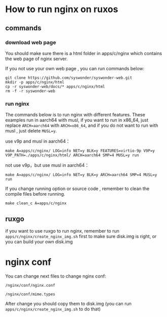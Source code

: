 # How to run nginx on ruxos

## commands

### download web page

You should make sure there is a html folder in apps/c/nginx which contains the web page of nginx server.

If you not use your own web page , you can run commands below:

```shell
git clone https://github.com/syswonder/syswonder-web.git
mkdir -p apps/c/nginx/html
cp -r syswonder-web/docs/* apps/c/nginx/html
rm -f -r syswonder-web
```

### run nginx

The commands below is to run nginx with different features.  These examples run in aarch64 with musl, if you want to run in x86_64, just replace `ARCH=aarch64` with `ARCH=x86_64`, and if you do not want to run with musl , just delete `MUSL=y`.

use v9p and musl in aarch64：

```shell
make A=apps/c/nginx/ LOG=info NET=y BLK=y FEATURES=virtio-9p V9P=y V9P_PATH=./apps/c/nginx/html/ ARCH=aarch64 SMP=4 MUSL=y run
```

not use v9p，but use musl in aarch64：

```shell
make A=apps/c/nginx/ LOG=info NET=y BLK=y ARCH=aarch64 SMP=4 MUSL=y run
```

If you change running option or source code , remember to clean the compile files before running.

```shell
make clean_c A=apps/c/nginx
```

## ruxgo
if you want to use ruxgo to run nginx, remember to run `apps/c/nginx/create_nginx_img.sh` first to make sure disk.img is right, or you can build your own disk.img

# nginx conf

You can change next files to change nginx conf:

`/nginx/conf/nginx.conf`

`/nginx/conf/mime.types`

After change you should copy them to disk.img (you can run `apps/c/nginx/create_nginx_img.sh` to do that)
